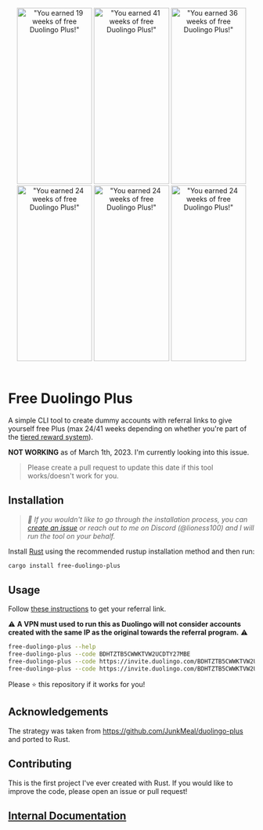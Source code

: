 <br />
<div align="center">
  <img
    alt='"You earned 19 weeks of free Duolingo
Plus!"'
    src="https://user-images.githubusercontent.com/65814829/180655454-56f8855f-b279-4509-af50-d7c91ec41530.png"
    width="153.5"
    height="358.5"
  />
  <img
    alt='"You earned 41 weeks of free Duolingo
Plus!"'
    src="https://user-images.githubusercontent.com/65814829/180673748-af68696e-f418-4728-a733-ae3be23b5e94.png"
    width="153.5"
    height="358.5"
  />
  <img
    alt='"You earned 36 weeks of free Duolingo
Plus!"'
    src="https://user-images.githubusercontent.com/65814829/180903063-27544207-f39a-4e57-a9e7-312fcad088ab.png"
    width="153.5"
    height="358.5"
  />
    <img
    alt='"You earned 24 weeks of free Duolingo
Plus!"'
    src="https://user-images.githubusercontent.com/65814829/180903203-92fd105b-c7b9-45a6-b3bd-7f6c90e695a5.png"
    width="153.5"
    height="358.5"
  />
  <img
    alt='"You earned 24 weeks of free Duolingo
Plus!"'
    src="https://user-images.githubusercontent.com/65814829/181112449-04206666-fb3a-4bcf-a300-c8f8995d5327.png"
    width="153.5"
    height="358.5"
  />
  <img
    alt='"You earned 24 weeks of free Duolingo
Plus!"'
    src="https://user-images.githubusercontent.com/65814829/221414779-bb71d51f-36d3-46cf-bd7f-40e602492dd6.png"
    width="153.5"
    height="358.5"
  />
</div>
<br />

# Free Duolingo Plus

A simple CLI tool to create dummy accounts with referral links to give yourself
free Plus (max 24/41 weeks depending on whether you're part of the [tiered
reward system](https://user-images.githubusercontent.com/65814829/180666541-8ceac559-37d8-4e5b-86f4-05b8b265b3b6.png)).

**NOT WORKING** as of March 1th, 2023. I'm currently looking into this issue.
> Please create a pull request to update this date if this tool works/doesn't work for you.

## Installation

> _🎉 If you wouldn't like to go through the installation process, you can
> [create an
> issue](https://github.com/Lioness100/free-duolingo-plus/issues/new?assignees=Lioness100&labels=&template=enter-your-referral-code-link.md&title=Remote+CLI+Usage+Request)
> or reach out to me on Discord (@lioness100) and I will run the tool on
> your behalf._

Install [Rust](https://www.rust-lang.org/tools/install) using the recommended
rustup installation method and then run:

```sh
cargo install free-duolingo-plus
```

## Usage

Follow [these
instructions](https://support.duolingo.com/hc/en-us/articles/4404225309581-How-does-the-referral-program-work-)
to get your referral link.

⚠️ **A VPN must used to run this as Duolingo will not
consider accounts created with the same IP as the original towards the referral
program.** ⚠️

```sh
free-duolingo-plus --help
free-duolingo-plus --code BDHTZTB5CWWKTVW2UCDTY27MBE
free-duolingo-plus --code https://invite.duolingo.com/BDHTZTB5CWWKTVW2UCDTY27MBE
free-duolingo-plus --code https://invite.duolingo.com/BDHTZTB5CWWKTVW2UCDTY27MBE --num 10
```

Please ⭐ this repository if it works for you!

## Acknowledgements

The strategy was taken from https://github.com/JunkMeal/duolingo-plus and ported
to Rust.

## Contributing

This is the first project I've ever created with Rust. If you would like to
improve the code, please open an issue or pull request!

## [Internal Documentation](https://docs.rs/free-duolingo-plus)
